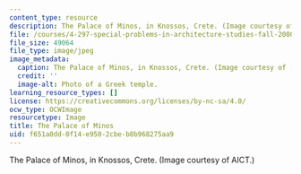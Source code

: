 ```yaml
---
content_type: resource
description: The Palace of Minos, in Knossos, Crete. (Image courtesy of AICT.)
file: /courses/4-297-special-problems-in-architecture-studies-fall-2000/f651a0dd0f14e9502cbeb0b968275aa9_4-297f00.jpg
file_size: 49064
file_type: image/jpeg
image_metadata:
  caption: The Palace of Minos, in Knossos, Crete. (Image courtesy of [AICT](http://arthist.cla.umn.edu/aict/).)
  credit: ''
  image-alt: Photo of a Greek temple.
learning_resource_types: []
license: https://creativecommons.org/licenses/by-nc-sa/4.0/
ocw_type: OCWImage
resourcetype: Image
title: The Palace of Minos
uid: f651a0dd-0f14-e950-2cbe-b0b968275aa9
---
```

The Palace of Minos, in Knossos, Crete. (Image courtesy of AICT.)